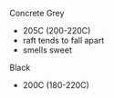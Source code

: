 Concrete Grey

- 205C (200-220C)
- raft tends to fall apart
- smells sweet

Black

- 200C (180-220C)

